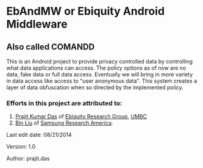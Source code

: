 # EbAndMW or Ebiquity Android Middleware
## Also called COMANDD

This is an Android project to provide privacy controlled data by controlling what data applications can access. The policy options as of now are no data, fake data or full data access. Eventually we will bring in more variety in data access like access to "user anonymous data". This system creates a layer of data obfuscation when so directed by the implemented policy.

### Efforts in this project are attributed to: 
1. [Prajit Kumar Das](http://www.umbc.edu/~prajit1) of [Ebiquity Research Group](http://ebiquity.umbc.edu), [UMBC](http://umbc.edu)
2. [Bin Liu](http://www-scf.usc.edu/~binliu) of [Samsung Research America](http://www.sisa.samsung.com/research-lab/advanced-technology-lab).

Last edit date: 08/21/2014

Version: 1.0

Author: prajit.das
